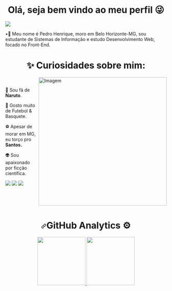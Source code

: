 <h1 align="center">Olá, seja bem vindo ao meu perfil 😜</h1>

<p align="left"> <img src="https://komarev.com/ghpvc/?username=bobjoe159&color=red" alt"Profile Views"/> </p>
 •👋 Meu nome é Pedro Henrique, moro em Belo Horizonte-MG, sou estudante de Sistemas de Informação e estudo Desenvolvimento Web, focado no Front-End.
 <h1 align="center">✨ Curiosidades sobre mim: </h1>
<div dir="auto">
    <a target="_blank" rel="noopener noreferrer" href="https://raw.githubusercontent.com/MicaelliMedeiros/micaellimedeiros/master/image/computer-illustration.png"><img align="right" src="https://raw.githubusercontent.com/MicaelliMedeiros/micaellimedeiros/master/image/computer-illustration.png" alt="Imagem" width="400px" style="max-width: 100%;"></a>
    <div align="left" dir="auto"><br>
	<p dir="auto"><g-emoji class="g-emoji" alias="pushpin" fallback-src="https://github.githubassets.com/images/icons/emoji/unicode/1f4cc.png">🍥</g-emoji> Sou fã de <strong>Naruto</strong>.</p>
        <p dir="auto"><g-emoji class="g-emoji" alias="brain" fallback-src="https://github.githubassets.com/images/icons/emoji/unicode/1f9e0.png">🏀</g-emoji> Gosto muito de Futebol & Basquete.</p>
        <p dir="auto"><g-emoji class="g-emoji" alias="books" fallback-src="https://github.githubassets.com/images/icons/emoji/unicode/1f4da.png">⚽</g-emoji> Apesar de morar em MG, eu torço pro <strong>Santos.</strong></p><p dir="auto">
        </p><p dir="auto"><g-emoji class="g-emoji" alias="love_letter" fallback-src="https://github.githubassets.com/images/icons/emoji/unicode/1f48c.png">👽</g-emoji> Sou apaixonado por ficção científica.</p>
        <p align="left" dir="auto">
	<a href="https://www.linkedin.com/in/pedrohenriquefeitosa/" rel="nofollow">
	<img src="https://camo.githubusercontent.com/c00f87aeebbec37f3ee0857cc4c20b21fefde8a96caf4744383ebfe44a47fe3f/68747470733a2f2f696d672e736869656c64732e696f2f62616467652f2d4c696e6b6564496e2d2532333030373742353f7374796c653d666f722d7468652d6261646765266c6f676f3d6c696e6b6564696e266c6f676f436f6c6f723d7768697465" data-canonical-src="https://img.shields.io/badge/-LinkedIn-%230077B5?style=for-the-badge&amp;logo=linkedin&amp;logoColor=white" style="max-width: 100%;"></a>
        <a href="mailto:pedron1001@gmail.com?" alt="Gmail">
        <img src="https://camo.githubusercontent.com/571384769c09e0c66b45e39b5be70f68f552db3e2b2311bc2064f0d4a9f5983b/68747470733a2f2f696d672e736869656c64732e696f2f62616467652f476d61696c2d4431343833363f7374796c653d666f722d7468652d6261646765266c6f676f3d676d61696c266c6f676f436f6c6f723d7768697465" data-canonical-src="https://img.shields.io/badge/Gmail-D14836?style=for-the-badge&amp;logo=gmail&amp;logoColor=white" style="max-width: 100%;"></a>
	<a href="https://www.instagram.com/_pedrohfn/)" alt="Instagram" rel="nofollow">
        <img src="https://camo.githubusercontent.com/b3d4671768bd0f9b6c8f410a25a96e0c5a4d135208d8910461e986f97e7985ab/68747470733a2f2f696d672e736869656c64732e696f2f62616467652f496e7374616772616d2d4534343035463f7374796c653d666f722d7468652d6261646765266c6f676f3d696e7374616772616d266c6f676f436f6c6f723d7768697465" data-canonical-src="https://img.shields.io/badge/Instagram-E4405F?style=for-the-badge&amp;logo=instagram&amp;logoColor=white" style="max-width: 100%;"></a>
     </p></div>	
</div>

<br>
<br>
<br>

<h1 align="center" dir="auto"><a id="user-content-github-analytics-️" class="anchor" href="#github-analytics-️" aria-hidden="true"><svg class="octicon octicon-link" viewBox="0 0 16 16" version="1.1" width="16" height="16" aria-hidden="true"><path fill-rule="evenodd" d="M7.775 3.275a.75.75 0 001.06 1.06l1.25-1.25a2 2 0 112.83 2.83l-2.5 2.5a2 2 0 01-2.83 0 .75.75 0 00-1.06 1.06 3.5 3.5 0 004.95 0l2.5-2.5a3.5 3.5 0 00-4.95-4.95l-1.25 1.25zm-4.69 9.64a2 2 0 010-2.83l2.5-2.5a2 2 0 012.83 0 .75.75 0 001.06-1.06 3.5 3.5 0 00-4.95 0l-2.5 2.5a3.5 3.5 0 004.95 4.95l1.25-1.25a.75.75 0 00-1.06-1.06l-1.25 1.25a2 2 0 01-2.83 0z"></path></svg></a>GitHub Analytics <g-emoji class="g-emoji" alias="gear" fallback-src="https://github.githubassets.com/images/icons/emoji/unicode/2699.png">⚙️</g-emoji></h1>

<div align="center" dir="auto">
  <a href="https://github.com/bobjoe159">
  <img height="150em" src="https://camo.githubusercontent.com/cebb6184c9daf2529f339c5a27cd81608492e40a2fb743b73981d5d3e35f856f/68747470733a2f2f6769746875622d726561646d652d73746174732e76657263656c2e6170702f6170693f757365726e616d653d6564756172647a732673686f775f69636f6e733d74727565267468656d653d64726163756c6126696e636c7564655f616c6c5f636f6d6d6974733d7472756526636f756e745f707269766174653d74727565267469746c655f636f6c6f723d3838343445452669636f6e5f636f6c6f723d38383434454526626f726465725f636f6c6f723d383834344545" data-canonical-src="https://github-readme-stats.vercel.app/api?username=eduardzs&amp;show_icons=true&amp;theme=dracula&amp;include_all_commits=true&amp;count_private=true&amp;title_color=8844EE&amp;icon_color=8844EE&amp;border_color=8844EE" style="max-width: 100%;">
  <img height="150em" src="https://camo.githubusercontent.com/e3d7c3736930904872a22f27a43ba9b6fa892a7d4a1d3e36484215cbfb921288/68747470733a2f2f6769746875622d726561646d652d73746174732e76657263656c2e6170702f6170692f746f702d6c616e67732f3f757365726e616d653d6564756172647a73266c61796f75743d636f6d70616374266c616e67735f636f756e743d37267468656d653d64726163756c61267469746c655f636f6c6f723d3838343445452669636f6e5f636f6c6f723d38383434454526626f726465725f636f6c6f723d383834344545" data-canonical-src="https://github-readme-stats.vercel.app/api/top-langs/?username=eduardzs&amp;layout=compact&amp;langs_count=7&amp;theme=dracula&amp;title_color=8844EE&amp;icon_color=8844EE&amp;border_color=8844EE" style="max-width: 100%;">
</a></div>
